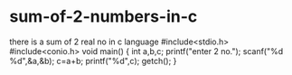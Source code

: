 # sum-of-2-numbers-in-c
there is a sum of 2 real no in c language
#include<stdio.h>
#include<conio.h>
void main()
{
int a,b,c;
printf("enter 2 no.");
scanf("%d %d",&a,&b);
c=a+b;
printf("%d",c);
getch();
}
